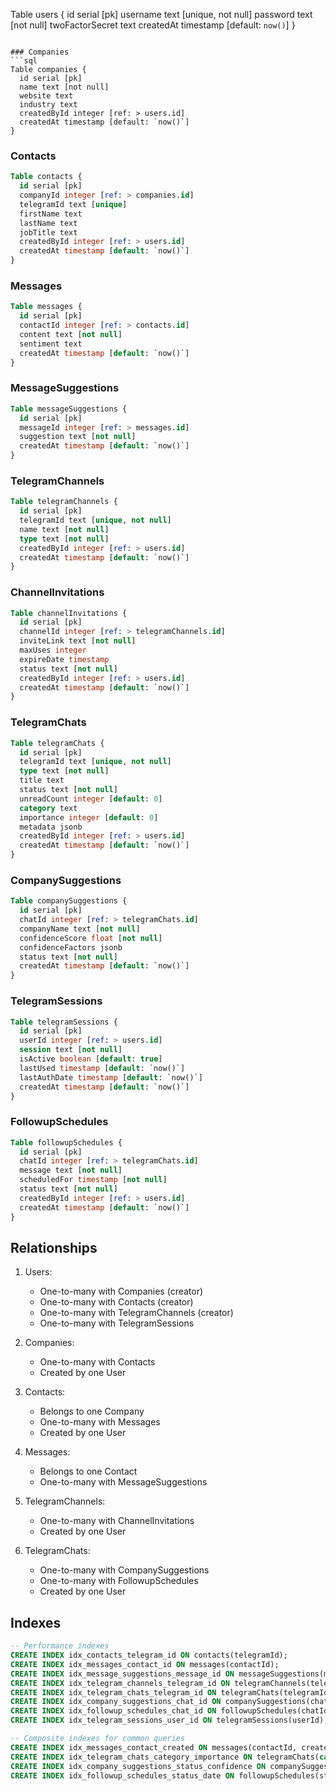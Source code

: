Table users {
  id serial [pk]
  username text [unique, not null]
  password text [not null]
  twoFactorSecret text
  createdAt timestamp [default: `now()`]
}
```

### Companies
```sql
Table companies {
  id serial [pk]
  name text [not null]
  website text
  industry text
  createdById integer [ref: > users.id]
  createdAt timestamp [default: `now()`]
}
```

### Contacts
```sql
Table contacts {
  id serial [pk]
  companyId integer [ref: > companies.id]
  telegramId text [unique]
  firstName text
  lastName text
  jobTitle text
  createdById integer [ref: > users.id]
  createdAt timestamp [default: `now()`]
}
```

### Messages
```sql
Table messages {
  id serial [pk]
  contactId integer [ref: > contacts.id]
  content text [not null]
  sentiment text
  createdAt timestamp [default: `now()`]
}
```

### MessageSuggestions
```sql
Table messageSuggestions {
  id serial [pk]
  messageId integer [ref: > messages.id]
  suggestion text [not null]
  createdAt timestamp [default: `now()`]
}
```

### TelegramChannels
```sql
Table telegramChannels {
  id serial [pk]
  telegramId text [unique, not null]
  name text [not null]
  type text [not null]
  createdById integer [ref: > users.id]
  createdAt timestamp [default: `now()`]
}
```

### ChannelInvitations
```sql
Table channelInvitations {
  id serial [pk]
  channelId integer [ref: > telegramChannels.id]
  inviteLink text [not null]
  maxUses integer
  expireDate timestamp
  status text [not null]
  createdById integer [ref: > users.id]
  createdAt timestamp [default: `now()`]
}
```

### TelegramChats
```sql
Table telegramChats {
  id serial [pk]
  telegramId text [unique, not null]
  type text [not null]
  title text
  status text [not null]
  unreadCount integer [default: 0]
  category text
  importance integer [default: 0]
  metadata jsonb
  createdById integer [ref: > users.id]
  createdAt timestamp [default: `now()`]
}
```

### CompanySuggestions
```sql
Table companySuggestions {
  id serial [pk]
  chatId integer [ref: > telegramChats.id]
  companyName text [not null]
  confidenceScore float [not null]
  confidenceFactors jsonb
  status text [not null]
  createdAt timestamp [default: `now()`]
}
```

### TelegramSessions
```sql
Table telegramSessions {
  id serial [pk]
  userId integer [ref: > users.id]
  session text [not null]
  isActive boolean [default: true]
  lastUsed timestamp [default: `now()`]
  lastAuthDate timestamp [default: `now()`]
  createdAt timestamp [default: `now()`]
}
```

### FollowupSchedules
```sql
Table followupSchedules {
  id serial [pk]
  chatId integer [ref: > telegramChats.id]
  message text [not null]
  scheduledFor timestamp [not null]
  status text [not null]
  createdById integer [ref: > users.id]
  createdAt timestamp [default: `now()`]
}
```

## Relationships
1. Users:
   - One-to-many with Companies (creator)
   - One-to-many with Contacts (creator)
   - One-to-many with TelegramChannels (creator)
   - One-to-many with TelegramSessions

2. Companies:
   - One-to-many with Contacts
   - Created by one User

3. Contacts:
   - Belongs to one Company
   - One-to-many with Messages
   - Created by one User

4. Messages:
   - Belongs to one Contact
   - One-to-many with MessageSuggestions

5. TelegramChannels:
   - One-to-many with ChannelInvitations
   - Created by one User

6. TelegramChats:
   - One-to-many with CompanySuggestions
   - One-to-many with FollowupSchedules
   - Created by one User

## Indexes
```sql
-- Performance indexes
CREATE INDEX idx_contacts_telegram_id ON contacts(telegramId);
CREATE INDEX idx_messages_contact_id ON messages(contactId);
CREATE INDEX idx_message_suggestions_message_id ON messageSuggestions(messageId);
CREATE INDEX idx_telegram_channels_telegram_id ON telegramChannels(telegramId);
CREATE INDEX idx_telegram_chats_telegram_id ON telegramChats(telegramId);
CREATE INDEX idx_company_suggestions_chat_id ON companySuggestions(chatId);
CREATE INDEX idx_followup_schedules_chat_id ON followupSchedules(chatId);
CREATE INDEX idx_telegram_sessions_user_id ON telegramSessions(userId);

-- Composite indexes for common queries
CREATE INDEX idx_messages_contact_created ON messages(contactId, createdAt DESC);
CREATE INDEX idx_telegram_chats_category_importance ON telegramChats(category, importance);
CREATE INDEX idx_company_suggestions_status_confidence ON companySuggestions(status, confidenceScore DESC);
CREATE INDEX idx_followup_schedules_status_date ON followupSchedules(status, scheduledFor);